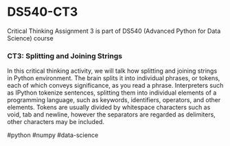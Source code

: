 # DS540-CT3
Critical Thinking Assignment 3 is part of DS540 (Advanced Python for Data Science) course

### CT3: Splitting and Joining Strings

In this critical thinking activity, we will talk how splitting and joining strings in Python environment. The brain splits it into individual phrases, or tokens, each of which conveys significance, as you read a phrase. Interpreters such as IPython tokenize sentences, splitting them into individual elements of a programming language, such as keywords, identifiers, operators, and other elements. Tokens are usually divided by whitespace characters such as void, tab and newline, however the separators are regarded as delimiters, other characters may be included.

#python #numpy #data-science
